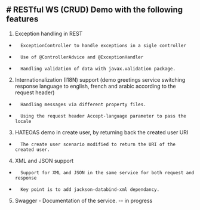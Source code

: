 ## # RESTful WS (CRUD) Demo with the following features

1. Exception handling in REST
- 		ExceptionController to handle exceptions in a sigle controller
- 		Use of @ControllerAdvice and @ExceptionHandler
- 		Handling validation of data with javax.validation package.

2. Internationalization (I18N) support (demo greetings service switching response language to english, french and arabic according to the request header)
- 		Handling messages via different property files.
- 		Using the request header Accept-language parameter to pass the locale

3. HATEOAS demo in create user, by returning back the created user URI
- 		The create user scenario modified to return the URI of the created user.
4. XML and JSON support
- 		Support for XML and JSON in the same service for both request and response
- 		Key point is to add jackson-databind-xml dependancy.
5. Swagger - Documentation of the service. -- in progress
